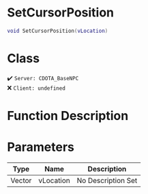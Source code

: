 # SetCursorPosition
```lua
void SetCursorPosition(vLocation)
```
# Class
✔️ `Server: CDOTA_BaseNPC`  
❌ `Client: undefined`  

# Function Description

# Parameters
Type|Name|Description
--|--|--
Vector|vLocation|No Description Set
